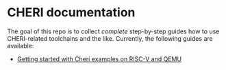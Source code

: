 # CHERI documentation

The goal of this repo is to collect *complete* step-by-step guides how to use CHERI-related toolchains and the like. Currently, the following guides are available:

 * [Getting started with Cheri examples on RISC-V and QEMU](riscv-getting-started.md)